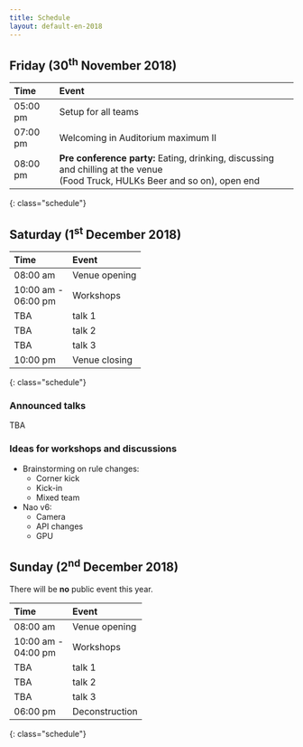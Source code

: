 ```yaml
---
title: Schedule
layout: default-en-2018
---
```


## Friday (30<sup>th</sup> November 2018)

| Time     | Event                              |
| :------  | :-------                           |
| 05:00 pm | Setup for all teams                |
| 07:00 pm | Welcoming in Auditorium maximum II |
| 08:00 pm | **Pre conference party:** Eating, drinking, discussing and chilling at the venue <br>(Food Truck, HULKs Beer and so on), open end |
{: class="schedule"}

## Saturday (1<sup>st</sup> December 2018)

| Time                   | Event                      |
| :------                | :-------                   |
| 08:00 am               | Venue opening              |
| 10:00 am -<br>06:00 pm | Workshops                  |
| TBA                    | talk 1                     |
| TBA                    | talk 2                     |
| TBA                    | talk 3                     |
| 10:00 pm               | Venue closing              |
{: class="schedule"}

### Announced talks

TBA

### Ideas for workshops and discussions  

- Brainstorming on rule changes:
  - Corner kick
  - Kick-in
  - Mixed team
- Nao v6:
  - Camera
  - API changes
  - GPU

## Sunday (2<sup>nd</sup> December 2018)

There will be **no** public event this year.

| Time     | Event                                    |
| :-       | :-                                       |
| 08:00 am | Venue opening                            |
| 10:00 am -<br>04:00 pm | Workshops                  |
| TBA                    | talk 1                     |
| TBA                    | talk 2                     |
| TBA                    | talk 3                     |
| 06:00 pm | Deconstruction                                                               |
{: class="schedule"}


